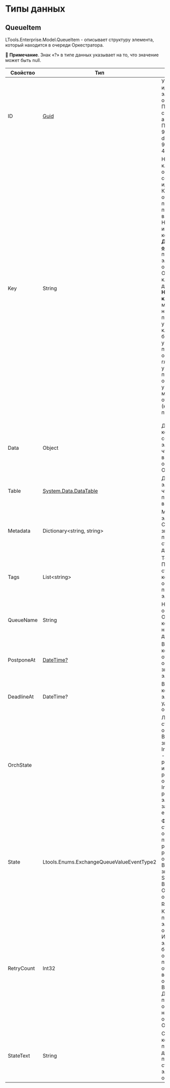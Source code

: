 # Типы данных

## QueueItem

LTools.Enterprise.Model.QueueItem - описывает структуру элемента, который находится в очереди Оркестратора.

:small_blue_diamond: **Примечание**. Знак «?» в типе данных указывает на то, что значение может быть null.

| Свойство    | Тип                                                             | Описание             | 
| ----------- | --------------------------------------------------------------- | -------------------- |
| ID          | [Guid](https://docs.microsoft.com/ru-ru/dotnet/api/system.guid?view=net-6.0) | Уникальный идентификатор элемента очереди. Присваивается системой автоматически. Пример: 9127dde8-dcb3-4406-931b-4066d09f1b04
| Key         | String                                                          | Натуральный ключ элемента очереди - его содержательный идентификатор. Ключ, в отличие от ID, присваивается пользователем вручную. Например, при использовании компонента [**Добавить в очередь**](https://docs.primo-rpa.ru/primo-rpa/g_elements/osnovnye-elementy/orkestrator/els_queues/addtoqueue). При просмотре элементов очереди в Оркестраторе ключ будет доступен в поле **Натуральный ключ**. По ключу можно настраивать проверку уникальности: ключ может быть уникальным в пределах одной очереди, глобально-уникальным (в пределах всех очередей), или уникальность может отсутствовать (ключ может повторяться)</p>
| Data        | Object                                                          | Данные, которые содержит элемент - то же, что и **Значение** в интерфейсе очередей Оркестратора
| Table       | [System.Data.DataTable](https://docs.microsoft.com/ru-ru/dotnet/api/system.data.datatable?view=net-5.0) | Данные элемента (то же, что и Data), но представленные в виде таблицы 
| Metadata    | Dictionary\<string, string>                                     | Метаданные элемента. Словарь «Ключ-значение» с произвольными строковыми данными | 
| Tags        | List\<string>                                                   | Теги элемента. Произвольные строки, по которым может осуществляться поиск элементов |
| QueueName   | String                                                          | Название очереди в Оркестраторе, в которой находится данный элемент |
| PostponeAt  | [DateTime?](https://learn.microsoft.com/ru-ru/dotnet/api/system.datetime?view=net-6.0) | Время, до которого откладывается обработка значения элемента |
| DeadlineAt  | DateTime?                                                       | Время, после которого элемент будет удален из очереди |
| OrchState   |                                                           | Логический статус элемента очереди. Возможные значения: New и In Progress. New - элемент ни разу не извлекался роботом из очереди. Статус In Progress - робот извлек элемент и заблокировал его для работы |
| State       | Ltools.Enums.ExchangeQueueValueEventType2                       | Финальный статус элемента очереди, присвоенный роботом в результате обработки. Возможные значения: Success, Error, Business Error. Они подробнее описаны в [этом разделе](https://docs.primo-rpa.ru/primo-rpa/g_elements/osnovnye-elementy/orkestrator/els_queues/changestatequeue) |
| RetryCount  | Int32                                                           | Количество повторов элемента в очереди. Извлеченный элемент может быть добавлен в очередь повторно в ответ на возникновение ошибки (Error, Business Error). Допустимость повторов определяется настройкой очереди в Оркестраторе |
| StateText   | String                                                          | Содержит комментарий пользователя, добавленный при изменении статуса элемента очереди |
